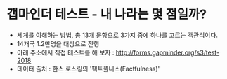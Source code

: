 # 갭마인더 테스트 - 내 나라는 몇 점일까? 

* 세계를 이해하는 방법, 총 13개 문항으로 3가지 중에 하나를 고르는 객관식이다. 
* 14개국 1.2만명을 대상으로 진행
* 아래 주소에서 직접 테스트를 해 보자 : http://forms.gapminder.org/s3/test-2018
* 데이터 출처 : 한스 로스링의 '팩트풀니스(Factfulness)'
